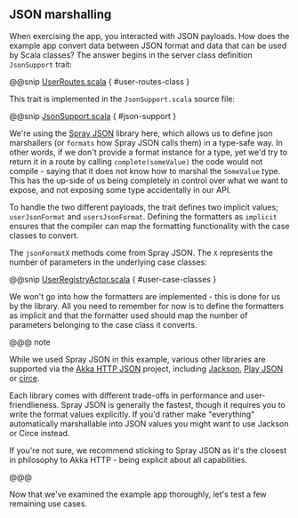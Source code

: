 JSON marshalling
----------------

When exercising the app, you interacted with JSON payloads. How does the example app convert data between JSON format and data that can be used by Scala classes? The answer begins in the server class definition `JsonSupport` trait:

@@snip [UserRoutes.scala]($g8src$/scala/$package$/UserRoutes.scala) { #user-routes-class }

This trait is implemented in the `JsonSupport.scala` source file:

@@snip [JsonSupport.scala]($g8src$/scala/$package$/JsonSupport.scala) { #json-support }

We're using the [Spray JSON](https://github.com/spray/spray-json) library here, which allows us to define json marshallers
(or `formats` how Spray JSON calls them) in a type-safe way. In other words, if we don't provide a format instance for 
a type, yet we'd try to return it in a route by calling `complete(someValue)` the code would not compile - saying that
it does not know how to marshal the `SomeValue` type. This has the up-side of us being completely in control over what 
we want to expose, and not exposing some type accidentally in our API.

To handle the two different payloads, the trait defines two implicit values; `userJsonFormat` and `usersJsonFormat`. Defining the formatters as `implicit` ensures that the compiler can map the formatting functionality with the case classes to convert.

The `jsonFormatX` methods come from Spray JSON. The `X` represents the number of parameters in the underlying case classes:

@@snip [UserRegistryActor.scala]($g8src$/scala/$package$/UserRegistryActor.scala) { #user-case-classes }

We won't go into how the formatters are implemented - this is done for us by the library. All you need to remember for now is to define the formatters as implicit and that the formatter used should map the number of parameters belonging to the case class it converts.

@@@ note
  
While we used Spray JSON in this example, various other libraries are supported via the [Akka HTTP JSON](https://github.com/hseeberger/akka-http-json) 
project, including [Jackson](https://github.com/FasterXML/jackson), [Play JSON](https://www.playframework.com/documentation/2.6.x/ScalaJson) 
or [circe](https://circe.github.io/circe/).

Each library comes with different trade-offs in performance and user-friendlieness. Spray JSON is generally the fastest, though it requires you to write the format
values explicitly. If you'd rather make "everything" automatically marshallable into JSON values you might want to use Jackson or Circe instead. 

If you're not sure, we recommend sticking to Spray JSON as it's the closest in philosophy to Akka HTTP - being explicit about all capabilities.
  
@@@ 

Now that we've examined the example app thoroughly, let's test a few remaining use cases.

